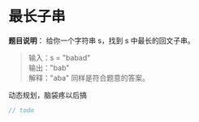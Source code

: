 # 最长子串

__题目说明__： 给你一个字符串 s，找到 s 中最长的回文子串。

> 输入：s = "babad" <br>
> 输出："bab" <br>
> 解释："aba" 同样是符合题意的答案。 <br>

动态规划，脑袋疼以后搞

```js
// todo 
```
